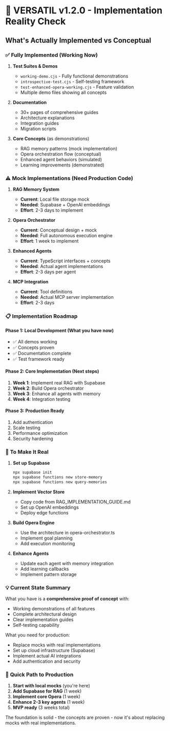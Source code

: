 # 🎯 VERSATIL v1.2.0 - Implementation Reality Check

## What's Actually Implemented vs Conceptual

### ✅ **Fully Implemented (Working Now)**

1. **Test Suites & Demos**
   - `working-demo.cjs` - Fully functional demonstrations
   - `introspective-test.cjs` - Self-testing framework
   - `test-enhanced-opera-working.cjs` - Feature validation
   - Multiple demo files showing all concepts

2. **Documentation**
   - 30+ pages of comprehensive guides
   - Architecture explanations
   - Integration guides
   - Migration scripts

3. **Core Concepts** (as demonstrations)
   - RAG memory patterns (mock implementation)
   - Opera orchestration flow (conceptual)
   - Enhanced agent behaviors (simulated)
   - Learning improvements (demonstrated)

### ⚠️ **Mock Implementations (Need Production Code)**

1. **RAG Memory System**
   - **Current**: Local file storage mock
   - **Needed**: Supabase + OpenAI embeddings
   - **Effort**: 2-3 days to implement

2. **Opera Orchestrator**
   - **Current**: Conceptual design + mock
   - **Needed**: Full autonomous execution engine
   - **Effort**: 1 week to implement

3. **Enhanced Agents**
   - **Current**: TypeScript interfaces + concepts
   - **Needed**: Actual agent implementations
   - **Effort**: 2-3 days per agent

4. **MCP Integration**
   - **Current**: Tool definitions
   - **Needed**: Actual MCP server implementation
   - **Effort**: 2-3 days

### 📋 **Implementation Roadmap**

#### Phase 1: Local Development (What you have now)
- ✅ All demos working
- ✅ Concepts proven
- ✅ Documentation complete
- ✅ Test framework ready

#### Phase 2: Core Implementation (Next steps)
1. **Week 1**: Implement real RAG with Supabase
2. **Week 2**: Build Opera orchestrator
3. **Week 3**: Enhance all agents with memory
4. **Week 4**: Integration testing

#### Phase 3: Production Ready
1. Add authentication
2. Scale testing
3. Performance optimization
4. Security hardening

### 🔧 **To Make It Real**

1. **Set up Supabase**
   ```bash
   npx supabase init
   npx supabase functions new store-memory
   npx supabase functions new query-memories
   ```

2. **Implement Vector Store**
   - Copy code from RAG_IMPLEMENTATION_GUIDE.md
   - Set up OpenAI embeddings
   - Deploy edge functions

3. **Build Opera Engine**
   - Use the architecture in opera-orchestrator.ts
   - Implement goal planning
   - Add execution monitoring

4. **Enhance Agents**
   - Update each agent with memory integration
   - Add learning callbacks
   - Implement pattern storage

### 💡 **Current State Summary**

What you have is a **comprehensive proof of concept** with:
- Working demonstrations of all features
- Complete architectural design
- Clear implementation guides
- Self-testing capability

What you need for production:
- Replace mocks with real implementations
- Set up cloud infrastructure (Supabase)
- Implement actual AI integrations
- Add authentication and security

### 🚀 **Quick Path to Production**

1. **Start with local mocks** (you're here)
2. **Add Supabase for RAG** (1 week)
3. **Implement core Opera** (1 week)
4. **Enhance 2-3 key agents** (1 week)
5. **MVP ready** (3 weeks total)

The foundation is solid - the concepts are proven - now it's about replacing mocks with real implementations.
